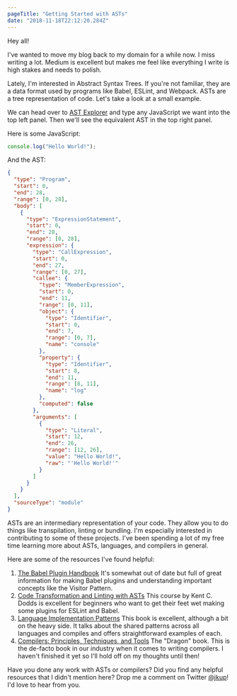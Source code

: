 ```yaml
---
pageTitle: "Getting Started with ASTs"
date: "2018-11-18T22:12:20.284Z"
---
```


Hey all!

I've wanted to move my blog back to my domain for a while now. I miss writing a lot. Medium is excellent but makes me feel like everything I write is high stakes and needs to polish.

Lately, I'm interested in Abstract Syntax Trees. If you're not familiar, they are a data format used by programs like Babel, ESLint, and Webpack. ASTs are a tree representation of code. Let's take a look at a small example.

We can head over to [AST Explorer](https://astexplorer.net/) and type any JavaScript we want into the top left panel. Then we'll see the equivalent AST in the top right panel.

Here is some JavaScript:

```javascript
console.log("Hello World!");
```

And the AST:

```json
{
  "type": "Program",
  "start": 0,
  "end": 28,
  "range": [0, 28],
  "body": [
    {
      "type": "ExpressionStatement",
      "start": 0,
      "end": 28,
      "range": [0, 28],
      "expression": {
        "type": "CallExpression",
        "start": 0,
        "end": 27,
        "range": [0, 27],
        "callee": {
          "type": "MemberExpression",
          "start": 0,
          "end": 11,
          "range": [0, 11],
          "object": {
            "type": "Identifier",
            "start": 0,
            "end": 7,
            "range": [0, 7],
            "name": "console"
          },
          "property": {
            "type": "Identifier",
            "start": 8,
            "end": 11,
            "range": [8, 11],
            "name": "log"
          },
          "computed": false
        },
        "arguments": [
          {
            "type": "Literal",
            "start": 12,
            "end": 26,
            "range": [12, 26],
            "value": "Hello World!",
            "raw": "'Hello World!'"
          }
        ]
      }
    }
  ],
  "sourceType": "module"
}
```

ASTs are an intermediary representation of your code. They allow you to do things like transpilation, linting or bundling. I'm especially interested in contributing to some of these projects. I've been spending a lot of my free time learning more about ASTs, languages, and compilers in general.

Here are some of the resources I've found helpful:

1. [The Babel Plugin Handbook](https://github.com/jamiebuilds/babel-handbook/blob/master/translations/en/plugin-handbook.md) It's somewhat out of date but full of great information for making Babel plugins and understanding important concepts like the Visitor Pattern.
2. [Code Transformation and Linting with ASTs](https://frontendmasters.com/courses/linting-asts/) This course by Kent C. Dodds is excellent for beginners who want to get their feet wet making some plugins for ESLint and Babel.
3. [Language Implementation Patterns](http://a.co/d/b13e3q5) This book is excellent, although a bit on the heavy side. It talks about the shared patterns across all languages and compiles and offers straightforward examples of each.
4. [Compilers: Principles, Techniques, and Tools](https://www.amazon.com/Compilers-Principles-Techniques-Tools-2nd/dp/0321486811) The "Dragon" book. This is the de-facto book in our industry when it comes to writing compilers. I haven't finished it yet so I'll hold off on my thoughts until then!

Have you done any work with ASTs or compilers? Did you find any helpful resources that I didn't mention here? Drop me a comment on Twitter [@jkup](https://twitter.com/jkup)! I'd love to hear from you.
